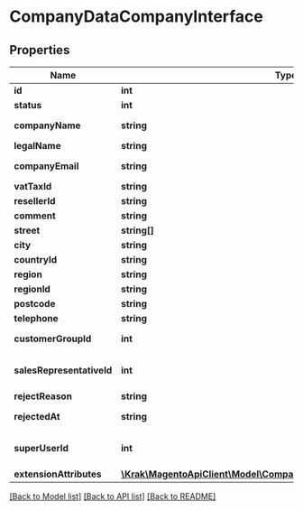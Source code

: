 # CompanyDataCompanyInterface

## Properties
Name | Type | Description | Notes
------------ | ------------- | ------------- | -------------
**id** | **int** | Id. | [optional] 
**status** | **int** | Status. | [optional] 
**companyName** | **string** | Company name. | [optional] 
**legalName** | **string** | Legal name. | [optional] 
**companyEmail** | **string** | Company email. | [optional] 
**vatTaxId** | **string** | Vat tax id. | [optional] 
**resellerId** | **string** | Reseller Id. | [optional] 
**comment** | **string** | Comment. | [optional] 
**street** | **string[]** | Street. | 
**city** | **string** | City. | [optional] 
**countryId** | **string** | Country. | [optional] 
**region** | **string** | Region. | [optional] 
**regionId** | **string** | Region Id. | [optional] 
**postcode** | **string** | Postcode. | [optional] 
**telephone** | **string** | Telephone. | [optional] 
**customerGroupId** | **int** | Customer Group Id. | 
**salesRepresentativeId** | **int** | Sales Representative Id. | 
**rejectReason** | **string** | Reject Reason. | 
**rejectedAt** | **string** | Rejected at time. | 
**superUserId** | **int** | Company admin customer id. | 
**extensionAttributes** | [**\Krak\MagentoApiClient\Model\CompanyDataCompanyExtensionInterface**](CompanyDataCompanyExtensionInterface.md) |  | [optional] 

[[Back to Model list]](../README.md#documentation-for-models) [[Back to API list]](../README.md#documentation-for-api-endpoints) [[Back to README]](../README.md)


